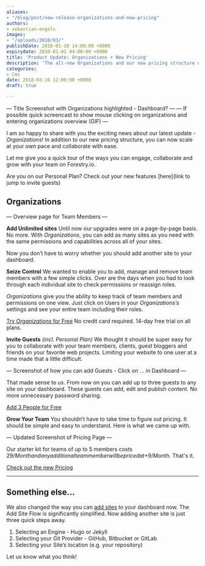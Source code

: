 ```yaml
---
aliases:
- "/blog/post/new-release-organizations-and-new-pricing"
authors:
- sebastian-engels
images:
- "/uploads/2018/03/"
publishDate: 2018-01-10 14:00:00 +0000
expirydate: 2030-01-01 04:00:00 +0000
title: 'Product Update: Organizations + New Pricing'
description: 'The all-new Organizations and our new pricing structure will let you collaborate with ease and scale at your own pace.'
categories:
- Cms
date: 2018-03-16 12:00:00 +0000
draft: true

---
```

— Title Screenshot with Organizations highlighted - Dashboard? — 
— If possible quick screencast to show mouse clicking on organizations and entering organizations overview (GIF) — 

I am so happy to share with you the exciting news about our latest update - *Organizations*! In addition to our new pricing structure, you can now scale at your own pace and collaborate with ease.

Let me give you a quick tour of the ways you can engage, collaborate and grow with your team on Forestry.io.

Are you on our Personal Plan? Check out your new features [here](link to jump to invite guests)

## Organizations

— Overview page for Team Members — 

**Add Unlimited sites**
Until now our upgrades were on a page-by-page basis. No more. With *Organizations*, you can add as many sites as you need with the same permissions and capabilities across all of your sites. 

Now you don’t have to worry whether you should add another site to your dashboard.

**Seize Control**
We wanted to enable you to add, manage and remove team members with a few simple clicks. Over are the days when you had to look through each individual site to check permissions or reassign roles. 

*Organizations* give you the ability to keep track of team members and permissions on one view. Just click on Users in your *Organizations’s* settings and see your entire team including their roles.

[Try *Organizations* for Free](lalala)
No credit card required. 14-day free trial on all plans.

**Invite Guests** *(incl. Personal Plan)*
We thought it should be super easy for you to collaborate with your team members, clients, guest bloggers and friends on your favorite web projects. Limiting your website to one user at a time made that a little difficult. 

— Screenshot of how you can add Guests - Click on … in Dashboard — 

That made sense to us. From now on you can add up to three guests to any site on your dashboard. These guests can add, edit and publish content. No more unnecessary password sharing.

[Add 3 People for Free](https://app.forestry.io/dashboard/#/)

**Grow Your Team**
You shouldn’t have to take time to figure out pricing. It should be simple and easy to understand. Here is what we came up with.

— Updated Screenshot of Pricing Page — 

Our starter kit for teams of up to 5 members costs $29/Month and any additional team member will be priced at +$9/Month. That's it.

[Check out the new Pricing](https://forestry.io/pricing/)

----------
## Something else...

We also changed the way you can [add sites](https://app.forestry.io/dashboard/#/add-site) to your dashboard now. The Add Site Flow is significantly simplified. Now adding another site is just three quick steps away.

1. Selecting an Engine - Hugo or Jekyll
2. Selecting your Git Provider - GitHub, Bitbucket or GitLab
3. Selecting your Site’s location (e.g. your repository)

Let us know what you think!
